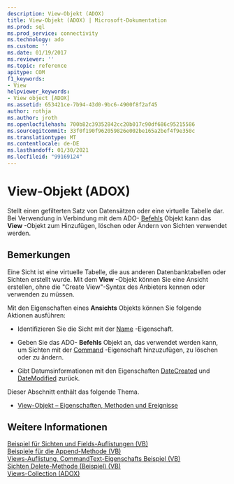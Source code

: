 ```yaml
---
description: View-Objekt (ADOX)
title: View-Objekt (ADOX) | Microsoft-Dokumentation
ms.prod: sql
ms.prod_service: connectivity
ms.technology: ado
ms.custom: ''
ms.date: 01/19/2017
ms.reviewer: ''
ms.topic: reference
apitype: COM
f1_keywords:
- View
helpviewer_keywords:
- View object [ADOX]
ms.assetid: 653421ce-7b94-43d0-9bc6-4900f8f2af45
author: rothja
ms.author: jroth
ms.openlocfilehash: 700b82c39352842cc20b017c90df686c95215586
ms.sourcegitcommit: 33f0f190f962059826e002be165a2bef4f9e350c
ms.translationtype: MT
ms.contentlocale: de-DE
ms.lasthandoff: 01/30/2021
ms.locfileid: "99169124"
---
```

# <a name="view-object-adox"></a>View-Objekt (ADOX)
Stellt einen gefilterten Satz von Datensätzen oder eine virtuelle Tabelle dar. Bei Verwendung in Verbindung mit dem ADO- [Befehls](../ado-api/command-object-ado.md) Objekt kann das **View** -Objekt zum Hinzufügen, löschen oder Ändern von Sichten verwendet werden.  
  
## <a name="remarks"></a>Bemerkungen  
 Eine Sicht ist eine virtuelle Tabelle, die aus anderen Datenbanktabellen oder Sichten erstellt wurde. Mit dem **View** -Objekt können Sie eine Ansicht erstellen, ohne die "Create View"-Syntax des Anbieters kennen oder verwenden zu müssen.  
  
 Mit den Eigenschaften eines **Ansichts** Objekts können Sie folgende Aktionen ausführen:  
  
-   Identifizieren Sie die Sicht mit der [Name](./name-property-adox.md) -Eigenschaft.  
  
-   Geben Sie das ADO- **Befehls** Objekt an, das verwendet werden kann, um Sichten mit der [Command](./command-property-adox.md) -Eigenschaft hinzuzufügen, zu löschen oder zu ändern.  
  
-   Gibt Datumsinformationen mit den Eigenschaften [DateCreated](./datecreated-property-adox.md) und [DateModified](./datemodified-property-adox.md) zurück.  
  
 Dieser Abschnitt enthält das folgende Thema.  
  
-   [View-Objekt – Eigenschaften, Methoden und Ereignisse](./view-object-properties-methods-and-events.md)  
  
## <a name="see-also"></a>Weitere Informationen  
 [Beispiel für Sichten und Fields-Auflistungen (VB)](./views-and-fields-collections-example-vb.md)   
 [Beispiele für die Append-Methode (VB)](./views-append-method-example-vb.md)   
 [Views-Auflistung, CommandText-Eigenschafts Beispiel (VB)](./views-collection-commandtext-property-example-vb.md)   
 [Sichten Delete-Methode (Beispiel) (VB)](./views-delete-method-example-vb.md)   
 [Views-Collection (ADOX)](./views-collection-adox.md)